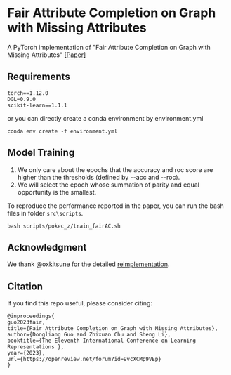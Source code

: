 # Fair Attribute Completion on Graph with Missing Attributes

A PyTorch implementation of "Fair Attribute Completion on Graph with Missing Attributes"
[\[Paper\]](https://openreview.net/pdf?id=9vcXCMp9VEp)

## Requirements

```
torch==1.12.0
DGL=0.9.0
scikit-learn==1.1.1
```
or you can directly create a conda environment by environment.yml
```
conda env create -f environment.yml
```

## Model Training
1. We only care about the epochs that the accuracy and roc score are higher than the thresholds (defined by --acc and --roc).
2. We will select the epoch whose summation of parity and equal opportunity is the smallest.

To reproduce the performance reported in the paper, you can run the bash files in folder `src\scripts`.
```
bash scripts/pokec_z/train_fairAC.sh
```

## Acknowledgment
We thank @oxkitsune for the detailed [reimplementation](https://github.com/oxkitsune/fact).

## Citation
If you find this repo useful, please consider citing:
```
@inproceedings{
guo2023fair,
title={Fair Attribute Completion on Graph with Missing Attributes},
author={Dongliang Guo and Zhixuan Chu and Sheng Li},
booktitle={The Eleventh International Conference on Learning Representations },
year={2023},
url={https://openreview.net/forum?id=9vcXCMp9VEp}
}
```
